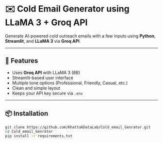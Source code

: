 # ✉️ Cold Email Generator using LLaMA 3 + Groq API

Generate AI-powered cold outreach emails with a few inputs using **Python**, **Streamlit**, and **LLaMA 3** via **Groq API**.

---

## 🚀 Features

- Uses **Groq API** with LLaMA 3 (8B)
- Streamlit-based user interface
- Multiple tone options (Professional, Friendly, Casual, etc.)
- Clean and simple layout
- Keeps your API key secure via `.env`

---

## 📦 Installation

```bash
git clone https://github.com/KhattakDataLab/Cold_email_Genrator.git
cd Cold_email_Genrator
pip install -r requirements.txt
